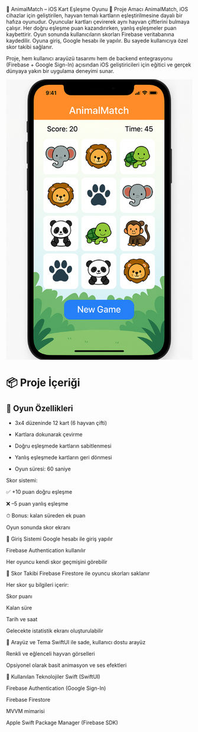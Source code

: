 🐾 AnimalMatch – iOS Kart Eşleşme Oyunu
🎯 Proje Amacı
AnimalMatch, iOS cihazlar için geliştirilen, hayvan temalı kartların eşleştirilmesine dayalı bir hafıza oyunudur. Oyuncular kartları çevirerek aynı hayvan çiftlerini bulmaya çalışır. Her doğru eşleşme puan kazandırırken, yanlış eşleşmeler puan kaybettirir. Oyun sonunda kullanıcıların skorları Firebase veritabanına kaydedilir. Oyuna giriş, Google hesabı ile yapılır. Bu sayede kullanıcıya özel skor takibi sağlanır.

Proje, hem kullanıcı arayüzü tasarımı hem de backend entegrasyonu (Firebase + Google Sign-In) açısından iOS geliştiricileri için eğitici ve gerçek dünyaya yakın bir uygulama deneyimi sunar.


![ExampleUI](https://github.com/cmlcrn17/AnimalMatch/blob/main/AnimalMatchExampleUI.png)


# 📦 Proje İçeriği
## 🔹 Oyun Özellikleri
* 3x4 düzeninde 12 kart (6 hayvan çifti)

* Kartlara dokunarak çevirme

* Doğru eşleşmede kartların sabitlenmesi

* Yanlış eşleşmede kartların geri dönmesi

* Oyun süresi: 60 saniye

Skor sistemi:

✅ +10 puan doğru eşleşme

❌ –5 puan yanlış eşleşme

⏱ Bonus: kalan süreden ek puan

Oyun sonunda skor ekranı

🔹 Giriş Sistemi
Google hesabı ile giriş yapılır

Firebase Authentication kullanılır

Her oyuncu kendi skor geçmişini görebilir

🔹 Skor Takibi
Firebase Firestore ile oyuncu skorları saklanır

Her skor şu bilgileri içerir:

Skor puanı

Kalan süre

Tarih ve saat

Gelecekte istatistik ekranı oluşturulabilir

🔹 Arayüz ve Tema
SwiftUI ile sade, kullanıcı dostu arayüz

Renkli ve eğlenceli hayvan görselleri

Opsiyonel olarak basit animasyon ve ses efektleri

📁 Kullanılan Teknolojiler
Swift (SwiftUI)

Firebase Authentication (Google Sign-In)

Firebase Firestore

MVVM mimarisi

Apple Swift Package Manager (Firebase SDK)
